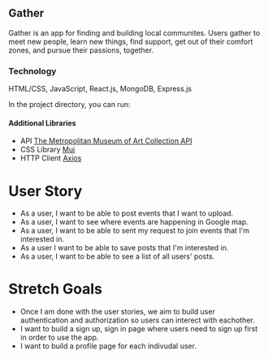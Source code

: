## Gather
Gather is an app for finding and building local communites. Users gather to meet new people, learn new things, find support, get out of their comfort zones, and pursue their passions, together.

### Technology

HTML/CSS, JavaScript, React.js, MongoDB, Express.js

In the project directory, you can run:

#### Additional Libraries

- API [The Metropolitan Museum of Art Collection API](https://metmuseum.github.io)
- CSS Library [Mui](https://mui.com)
- HTTP Client [Axios](https://axios-http.com)

# User Story
- As a user, I want to be able to post events that I want to upload.
- As a user, I want to see where events are happening in Google map.
- As a user, I want to be able to sent my request to join events that I'm interested in.
- As a user I want to be able to save posts that I'm interested in.
- As a user, I want to be able to see a list of all users' posts.

# Stretch Goals

- Once I am done with the user stories, we aim to build user authentication and authorization so users can interect with eachother.
- I want to build a sign up, sign in page where users need to sign up first in order to use the app.
- I want to build a profile page for each indivudal user.
